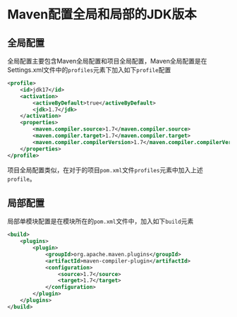 # Maven配置全局和局部的JDK版本 #
## 全局配置 ##
全局配置主要包含Maven全局配置和项目全局配置，Maven全局配置是在Settings.xml文件中的`profiles`元素下加入如下`profile`配置
```xml
<profile>  
    <id>jdk17</id>  
    <activation>  
        <activeByDefault>true</activeByDefault>  
        <jdk>1.7</jdk>  
    </activation>  
    <properties>  
        <maven.compiler.source>1.7</maven.compiler.source>  
        <maven.compiler.target>1.7</maven.compiler.target>  
        <maven.compiler.compilerVersion>1.7</maven.compiler.compilerVersion>  
    </properties>   
</profile>
```
项目全局配置类似，在对于的项目`pom.xml`文件`profiles`元素中加入上述`profile`。

## 局部配置 ##
局部单模块配置是在模块所在的`pom.xml`文件中，加入如下`build`元素
```xml
<build>  
    <plugins>  
        <plugin>  
            <groupId>org.apache.maven.plugins</groupId>  
            <artifactId>maven-compiler-plugin</artifactId>  
            <configuration>  
                <source>1.7</source>  
                <target>1.7</target>  
            </configuration>  
        </plugin>  
    </plugins>  
</build>  
```
